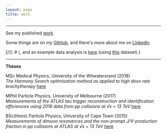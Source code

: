 ```yaml
---
layout: page
title: work
---
```

<hr>


<p>
See my published <a href="https://orcid.org/0000-0001-9815-5411/print"> work</a>
</p>
Some things are on my <a href="https://github.com/lhmason"> GitHub</a>, and there's more about me on <a href="https://www.linkedin.com/in/lara-mason-b6a41659/"> LinkedIn</a>

[//]: # (, and an example data analysis is <a href="{{ site.baseurl }}/MLexample/Titanic-task-Mason.ipynb">here</a> (using <a href="{{ site.baseurl }}/MLexample/titanic.csv">this</a> dataset).}

 <hr> 
<div class="boxed">
 <b> Theses </b>
<p>
 MSc Medical Physics, University of the Witwatersrand (2018) <br>
 <i> The Harmony Search optimisation method as applied
  to high dose rate brachytherapy </i><a href="{{ site.baseurl }}/MSc.pdf">here</a>
 </p>
  <p>
 MPhil Particle Physics, University of Melbourne (2017) <br>
 <i>  Measurements of the ATLAS tau trigger
reconstruction and identification efficiencies using
2016 data from pp collisions at √s = 13 TeV </i> <a href="{{ site.baseurl }}/MPhil-compressed.pdf">here</a>
 </p>
  <p>
 BSc(Hons) Particle Physics, University of Cape Town (2015) <br>
   <i> Measurements of dimuon resonances and
the non-prompt J/Ψ production fraction in
    pp collisions at ATLAS at √s = 13 TeV </i> <a href="{{ site.baseurl }}/BScHons.pdf">here</a>
 </p>
</div>
